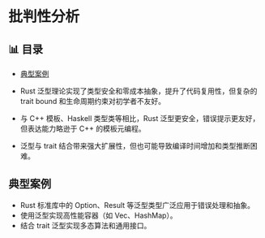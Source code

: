 ﻿# 批判性分析

## 📊 目录

- [典型案例](#典型案例)

- Rust 泛型理论实现了类型安全和零成本抽象，提升了代码复用性，但复杂的 trait bound 和生命周期约束对初学者不友好。
- 与 C++ 模板、Haskell 类型类等相比，Rust 泛型更安全，错误提示更友好，但表达能力略逊于 C++ 的模板元编程。
- 泛型与 trait 结合带来强大扩展性，但也可能导致编译时间增加和类型推断困难。

## 典型案例

- Rust 标准库中的 Option、Result 等泛型类型广泛应用于错误处理和抽象。
- 使用泛型实现高性能容器（如 Vec、HashMap）。
- 结合 trait 泛型实现多态算法和通用接口。
